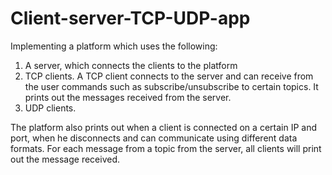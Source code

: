 # Client-server-TCP-UDP-app

Implementing a platform which uses the following:

1) A server, which connects the clients to the platform
2)  TCP clients. A TCP client connects to the server and can receive from the user commands such as subscribe/unsubscribe to certain topics. It prints out the messages received from the server.
3)  UDP clients. 

The platform also prints out when a client is connected on a certain IP and port, when he disconnects and can communicate using different data formats. For each message from a topic from the server, all clients will print out the message received.
